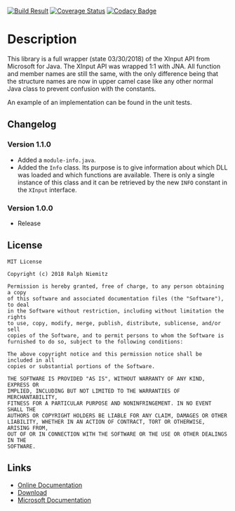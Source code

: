 [![Build Result](https://api.travis-ci.org/RalleYTN/XInput-Wrapper.svg?branch=master)](https://travis-ci.org/RalleYTN/XInput-Wrapper)
[![Coverage Status](https://coveralls.io/repos/github/RalleYTN/XInput-Wrapper/badge.svg?branch=master)](https://coveralls.io/github/RalleYTN/XInput-Wrapper?branch=master)
[![Codacy Badge](https://api.codacy.com/project/badge/Grade/84dbebc02453433fa14aee4affe42053)](https://www.codacy.com/app/ralph.niemitz/XInput-Wrapper?utm_source=github.com&amp;utm_medium=referral&amp;utm_content=RalleYTN/XInput-Wrapper&amp;utm_campaign=Badge_Grade)

# Description

This library is a full wrapper (state 03/30/2018) of the XInput API from Microsoft for Java.
The XInput API was wrapped 1:1 with JNA. All function and member names are still the same, with the only difference being that the structure names are now in upper camel case
like any other normal Java class to prevent confusion with the constants.

An example of an implementation can be found in the unit tests.

## Changelog

### Version 1.1.0

- Added a `module-info.java`.
- Added the `Info` class. Its purpose is to give information about which DLL was loaded and which functions are available. There is only a single instance of this class and it can be retrieved by the new `INFO` constant in the `XInput` interface.

### Version 1.0.0

- Release

## License

```
MIT License

Copyright (c) 2018 Ralph Niemitz

Permission is hereby granted, free of charge, to any person obtaining a copy
of this software and associated documentation files (the "Software"), to deal
in the Software without restriction, including without limitation the rights
to use, copy, modify, merge, publish, distribute, sublicense, and/or sell
copies of the Software, and to permit persons to whom the Software is
furnished to do so, subject to the following conditions:

The above copyright notice and this permission notice shall be included in all
copies or substantial portions of the Software.

THE SOFTWARE IS PROVIDED "AS IS", WITHOUT WARRANTY OF ANY KIND, EXPRESS OR
IMPLIED, INCLUDING BUT NOT LIMITED TO THE WARRANTIES OF MERCHANTABILITY,
FITNESS FOR A PARTICULAR PURPOSE AND NONINFRINGEMENT. IN NO EVENT SHALL THE
AUTHORS OR COPYRIGHT HOLDERS BE LIABLE FOR ANY CLAIM, DAMAGES OR OTHER
LIABILITY, WHETHER IN AN ACTION OF CONTRACT, TORT OR OTHERWISE, ARISING FROM,
OUT OF OR IN CONNECTION WITH THE SOFTWARE OR THE USE OR OTHER DEALINGS IN THE
SOFTWARE.
```

## Links

- [Online Documentation](https://ralleytn.github.io/XInput-Wrapper/)
- [Download](https://github.com/RalleYTN/XInput-Wrapper/releases)
- [Microsoft Documentation](https://msdn.microsoft.com/de-de/library/windows/desktop/hh405053(v=vs.85))